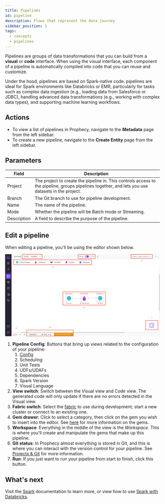 ```yaml
---
title: Pipelines
id: pipeline
description: Flows that represent the data journey
sidebar_position: 1
tags:
  - concepts
  - pipelines
---
```


Pipelines are groups of data transformations that you can build from a **visual** or **code** interface. When using the visual interface, each component of a pipeline is automatically compiled into code that you can reuse and customize.

Under the hood, pipelines are based on Spark-native code. pipelines are ideal for Spark environments like Databricks or EMR, particularly for tasks such as complex data ingestion (e.g., loading data from Salesforce or JDBC), handling advanced data transformations (e.g., working with complex data types), and supporting machine learning workflows.

## Actions

- To view a list of pipelines in Prophecy, navigate to the **Metadata** page from the left sidebar.
- To create a new pipeline, navigate to the **Create Entity** page from the left sidebar.

## Parameters

| Field       | Description                                                                                                                                       |
| ----------- | ------------------------------------------------------------------------------------------------------------------------------------------------- |
| Project     | The project to create the pipeline in. This controls access to the pipeline, groups pipelines together, and lets you use datasets in the project. |
| Branch      | The Git branch to use for pipeline development.                                                                                                   |
| Name        | The name of the pipeline.                                                                                                                         |
| Mode        | Whether the pipeline will be Batch mode or Streaming.                                                                                             |
| Description | A field to describe the purpose of the pipeline.                                                                                                  |

## Edit a pipeline

When editing a pipeline, you'll be using the editor shown below.

![Editing a pipeline](img/pipelines/edit_pipeline.png)

1. **Pipeline Config**: Buttons that bring up views related to the configuration of your pipeline:
   1. [Config](/docs/Spark/configuration.md)
   2. Scheduling
   3. Unit Tests
   4. UDFs/UDAFs
   5. Dependencies
   6. Spark Version
   7. Visual Language
2. **View switch**: Switch between the Visual view and Code view. The generated code will only update if there are no errors detected in the Visual view.
3. **Fabric switch**: Select the [fabric](/docs/getting-started/concepts/fabrics/fabrics.md) to use during development; start a new cluster or connect to an existing one.
4. **Gem drawer**: Click to select a category, then click on the gem you wish to insert into the editor. See [here](./gems.md) for more information on the gems.
5. **Workspace**: Everything in the middle of the view is the _Workspace_. This is where you'll create and manipulate the gems that make up this pipeline.
6. **Git status**: In Prophecy almost everything is stored in Git, and this is where you can interact with the version control for your pipeline. See [Projects & Git](/docs/getting-started/concepts/project/project.md) for more information.
7. **Run**: If you just want to run your pipeline from start to finish, click this button.

## What's next

Visit the [Spark](/Spark) documentation to learn more, or view how to use [Spark with Databricks](docs/getting-started/tutorials/spark-with-databricks.md).
